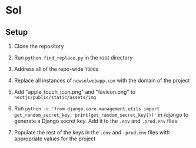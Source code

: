 # Sol

## Setup

1. Clone the repository

2. Run `python find_replace.py` in the root directory

3. Address all of the repo-wide `TODO`s

4. Replace all instances of `newsolwebapp.com` with the domain of the project

5. Add "apple_touch_icon.png" and "favicon.png" to `nextjs/public/static/assets/img`

6. Run `python -c 'from django.core.management.utils import get_random_secret_key; print(get_random_secret_key())'` in /django to generate a Django secret key. Add it to the `.env` and `.prod.env` files

7. Populate the rest of the keys in the `.env` and `.prod.env` files with appropriate values for the project
